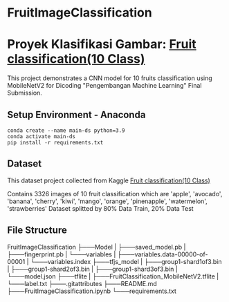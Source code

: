 # FruitImageClassification
 
# Proyek Klasifikasi Gambar: [Fruit classification(10 Class)](https://www.kaggle.com/datasets/karimabdulnabi/fruit-classification10-class)

This project demonstrates a CNN model for 10 fruits classification using MobileNetV2 for Dicoding "Pengembangan Machine Learning" Final Submission.

## Setup Environment - Anaconda
```
conda create --name main-ds python=3.9
conda activate main-ds
pip install -r requirements.txt
```

## Dataset
This dataset project collected from Kaggle [Fruit classification(10 Class)](https://www.kaggle.com/datasets/karimabdulnabi/fruit-classification10-class)

Contains 3326 images of 10 fruit classification which are 'apple', 'avocado', 'banana', 'cherry', 'kiwi', 'mango', 'orange', 'pinenapple', 'watermelon', 'strawberries'
Dataset splitted by 80% Data Train, 20% Data Test

## File Structure
FruitImageClassification
├───Model
|   ├───saved_model.pb
|   ├───fingerprint.pb
|   └───variables
|       ├───variables.data-00000-of-00001
|       └───variables.index
├───tfjs_model
|   ├───group1-shard1of3.bin
|   ├───group1-shard2of3.bin
|   ├───group1-shard3of3.bin
|   └───model.json
├───tflite
|   ├───FruitClassification_MobileNetV2.tflite
|   └───label.txt
├───.gitattributes
├───README.md
├───FruitImageClassification.ipynb
└───requirements.txt